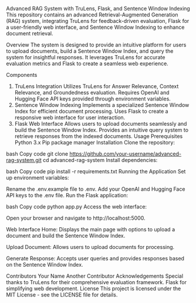 Advanced RAG System with TruLens, Flask, and Sentence Window Indexing
This repository contains an advanced Retrieval-Augmented Generation (RAG) system, integrating TruLens for feedback-driven evaluation, Flask for a user-friendly web interface, and Sentence Window Indexing to enhance document retrieval.

Overview
The system is designed to provide an intuitive platform for users to upload documents, build a Sentence Window Index, and query the system for insightful responses. It leverages TruLens for accurate evaluation metrics and Flask to create a seamless web experience.

Components

1. TruLens Integration
   Utilizes TruLens for Answer Relevance, Context Relevance, and Groundedness evaluation.
   Requires OpenAI and Hugging Face API keys provided through environment variables.
2. Sentence Window Indexing
   Implements a specialized Sentence Window Index for efficient document processing.
   Uses Flask to create a responsive web interface for user interaction.
3. Flask Web Interface
   Allows users to upload documents seamlessly and build the Sentence Window Index.
   Provides an intuitive query system to retrieve responses from the indexed documents.
   Usage
   Prerequisites
   Python 3.x
   Pip package manager
   Installation
   Clone the repository:

bash
Copy code
git clone https://github.com/your-username/advanced-rag-system.git
cd advanced-rag-system
Install dependencies:

bash
Copy code
pip install -r requirements.txt
Running the Application
Set up environment variables:

Rename the .env.example file to .env.
Add your OpenAI and Hugging Face API keys to the .env file.
Run the Flask application:

bash
Copy code
python app.py
Access the web interface:

Open your browser and navigate to http://localhost:5000.

Web Interface
Home: Displays the main page with options to upload a document and build the Sentence Window Index.

Upload Document: Allows users to upload documents for processing.

Generate Response: Accepts user queries and provides responses based on the Sentence Window Index.

Contributors
Your Name
Another Contributor
Acknowledgements
Special thanks to TruLens for their comprehensive evaluation framework.
Flask for simplifying web development.
License
This project is licensed under the MIT License - see the LICENSE file for details.
